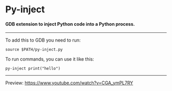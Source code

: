# Py-inject
#### GDB extension to inject Python code into a Python process.
---
To add this to GDB you need to run:

`source $PATH/py-inject.py`

To run commands, you can use it like this:

`py-inject print("hello")`

---

Preview: https://www.youtube.com/watch?v=CGA_ymPL7RY
